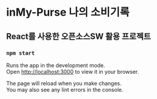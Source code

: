 # inMy-Purse 나의 소비기록

## React를 사용한 오픈소스SW 활용 프로젝트

### `npm start`

Runs the app in the development mode.\
Open [http://localhost:3000](http://localhost:3000) to view it in your browser.

The page will reload when you make changes.\
You may also see any lint errors in the console.
